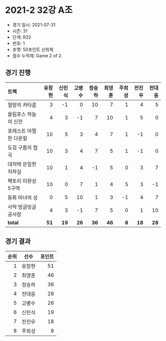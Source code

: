 # 2021-2 32강 A조

- 경기 일시: 2021-07-31
- 시즌: 31
- 단계: R32
- 번호: 1
- 포맷: 50포인트 선취제
- 점수 누적제: Game 2 of 2.





## 경기 진행

| 트랙 | 유창현 | 신민식 | 고병수 | 정승하 | 최영훈 | 주희성 | 전진우 | 전대웅 |
|:---|---:|---:|---:|---:|---:|---:|---:|---:|
| 절망의 카타콤 | 3 | -1 | 0 | 10 | 7 | 1 | 4 | 5 |
| 올림포스 하늘의 신전 | 4 | 3 | -1 | 7 | 10 | 1 | 5 | 0 |
| 포레스트 아찔한 다운힐 | 10 | 5 | 3 | 4 | 7 | 1 | -1 | 0 |
| 도검 구름의 협곡 | 10 | 3 | 4 | 7 | 5 | 1 | -1 | 0 |
| 대저택 은밀한 지하실 | 10 | 1 | 4 | -1 | 5 | 0 | 3 | 7 |
| 팩토리 미완성 5구역 | 10 | 0 | 7 | 1 | 4 | 5 | 3 | -1 |
| 동화 마녀의 성 | 0 | 5 | 10 | 1 | 3 | -1 | 4 | 7 |
| 사막 빙글빙글 공사장 | 4 | 3 | -1 | 7 | 5 | 0 | 1 | 10 |
| __total__ | __51__ | __19__ | __26__ | __36__ | __46__ | __8__ | __18__ | __28__ |




## 경기 결과

| 순위 | 선수 | 포인트 |
|---:|:---:|---:|
| 1 | 유창현 | 51 |
| 2 | 최영훈 | 46 |
| 3 | 정승하 | 36 |
| 4 | 전대웅 | 28 |
| 5 | 고병수 | 26 |
| 6 | 신민식 | 19 |
| 7 | 전진우 | 18 |
| 8 | 주희성 | 8 |

